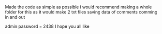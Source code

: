 Made the code as simple as possible
i would recommend making a whole folder for this as it would make 2 txt files saving data of comments comming in and out

admin password = 2438
I hope you all like
